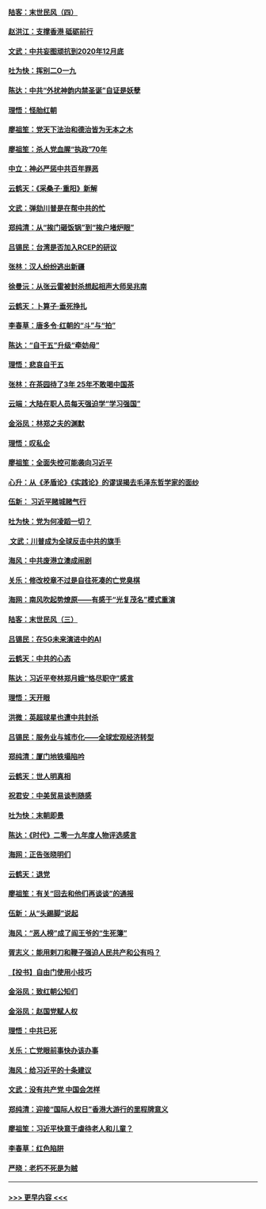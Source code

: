 #### [陆客：末世民风（四）](../pages/nsc993/n11749203.md?t=12281333) 
#### [赵洪江：支撑香港 砥砺前行](../pages/nsc993/n11748482.md?t=12281333) 
#### [文武：中共妄图顽抗到2020年12月底](../pages/nsc993/n11748446.md?t=12281333) 
#### [吐为快：挥别二O一九](../pages/nsc993/n11748411.md?t=12281333) 
#### [陈达：中共“外扰神韵内禁圣诞”自证是妖孽](../pages/nsc993/n11748226.md?t=12281333) 
#### [理悟：怪胎红朝](../pages/nsc993/n11748206.md?t=12281333) 
#### [廖祖笙：党天下法治和德治皆为无本之木](../pages/nsc993/n11748135.md?t=12281333) 
#### [廖祖笙：杀人党血腥“执政”70年](../pages/nsc993/n11745144.md?t=12281333) 
#### [中立：神必严惩中共百年罪恶](../pages/nsc993/n11744970.md?t=12281333) 
#### [云鹤天：《采桑子‧重阳》新解](../pages/nsc993/n11744948.md?t=12281333) 
#### [文武：弹劾川普是在帮中共的忙](../pages/nsc993/n11744758.md?t=12281333) 
#### [郑纯清：从“挨门砸饭锅”到“挨户堵炉眼”](../pages/nsc993/n11744745.md?t=12281333) 
#### [吕锡民：台湾是否加入RCEP的研议](../pages/nsc993/n11744701.md?t=12281333) 
#### [张林：汉人纷纷逃出新疆](../pages/nsc993/n11743530.md?t=12281333) 
#### [徐曼沅：从张云雷被封杀想起相声大师吴兆南](../pages/nsc993/n11741816.md?t=12281333) 
#### [云鹤天：卜算子‧垂死挣扎](../pages/nsc993/n11739956.md?t=12281333) 
#### [李春草：唐多令‧红朝的“斗”与“拍”](../pages/nsc993/n11739830.md?t=12281333) 
#### [陈达：“自干五”升级“牵妨母”](../pages/nsc993/n11739724.md?t=12281333) 
#### [理悟：悲哀自干五](../pages/nsc993/n11739547.md?t=12281333) 
#### [张林：在茶园待了3年 25年不敢喝中国茶](../pages/nsc993/n11739240.md?t=12281333) 
#### [云端：大陆在职人员每天强迫学“学习强国”](../pages/nsc993/n11738735.md?t=12281333) 
#### [金浴凤：林郑之夫的渊默](../pages/nsc993/n11737735.md?t=12281333) 
#### [理悟：叹私企](../pages/nsc993/n11737715.md?t=12281333) 
#### [廖祖笙：全面失控可能袭向习近平](../pages/nsc993/n11737704.md?t=12281333) 
#### [心升：从《矛盾论》《实践论》的谬误揭去毛泽东哲学家的面纱](../pages/nsc993/n11736962.md?t=12281333) 
#### [伍新： 习近平赌城赌气行](../pages/nsc993/n11736929.md?t=12281333) 
#### [吐为快：党为何凌蹈一切？](../pages/nsc993/n11736915.md?t=12281333) 
#### [ 文武：川普成为全球反击中共的旗手](../pages/nsc993/n11736882.md?t=12281333) 
#### [海风：中共废港立澳成闹剧](../pages/nsc993/n11735857.md?t=12281333) 
#### [关乐：修改校章不过是自往死凑的亡党臭棋](../pages/nsc993/n11735097.md?t=12281333) 
#### [海网：南风吹起势燎原——有感于“光复茂名”模式重演](../pages/nsc993/n11732308.md?t=12281333) 
#### [陆客：末世民风（三）](../pages/nsc993/n11732211.md?t=12281333) 
#### [吕锡民：在5G未来演进中的AI](../pages/nsc993/n11730010.md?t=12281333) 
#### [云鹤天：中共的心态](../pages/nsc993/n11729906.md?t=12281333) 
#### [陈达：习近平夸林郑月娥“恪尽职守”感言](../pages/nsc993/n11729881.md?t=12281333) 
#### [理悟：天开眼](../pages/nsc993/n11729699.md?t=12281333) 
#### [洪微：英超球星也遭中共封杀](../pages/nsc993/n11727243.md?t=12281333) 
#### [吕锡民：服务业与城市化——全球宏观经济转型](../pages/nsc993/n11725845.md?t=12281333) 
#### [郑纯清：厦门地铁塌陷吟](../pages/nsc993/n11725813.md?t=12281333) 
#### [云鹤天：世人明真相](../pages/nsc993/n11725621.md?t=12281333) 
#### [祝君安：中美贸易谈判随感](../pages/nsc993/n11725609.md?t=12281333) 
#### [吐为快：末朝即景](../pages/nsc993/n11723365.md?t=12281333) 
#### [陈达：《时代》二零一九年度人物评选感言](../pages/nsc993/n11723337.md?t=12281333) 
#### [海网：正告张晓明们](../pages/nsc993/n11723228.md?t=12281333) 
#### [云鹤天：退党](../pages/nsc993/n11723056.md?t=12281333) 
#### [廖祖笙：有关“回去和他们再谈谈”的通报](../pages/nsc993/n11722442.md?t=12281333) 
#### [伍新：从“头踢脚”说起](../pages/nsc993/n11722429.md?t=12281333) 
#### [海风：“恶人榜”成了阎王爷的“生死簿”](../pages/nsc993/n11722272.md?t=12281333) 
#### [胥志义：能用剌刀和鞭子强迫人民共产和公有吗？](../pages/nsc993/n11720569.md?t=12281333) 
#### [【投书】自由门使用小技巧](../pages/nsc993/n11720180.md?t=12281333) 
#### [金浴凤：致红朝公知们](../pages/nsc993/n11720563.md?t=12281333) 
#### [金浴凤：赵国党赋人权](../pages/nsc993/n11720533.md?t=12281333) 
#### [理悟：中共已死](../pages/nsc993/n11720233.md?t=12281333) 
#### [关乐：亡党眼前事快办该办事](../pages/nsc993/n11719160.md?t=12281333) 
#### [海风：给习近平的十条建议](../pages/nsc993/n11717616.md?t=12281333) 
#### [文武：没有共产党 中国会怎样](../pages/nsc993/n11717584.md?t=12281333) 
#### [郑纯清：迎接“国际人权日”香港大游行的里程牌意义](../pages/nsc993/n11717417.md?t=12281333) 
#### [廖祖笙：习近平快意于虐待老人和儿童？](../pages/nsc993/n11715313.md?t=12281333) 
#### [李春草：红色陷阱](../pages/nsc993/n11715029.md?t=12281333) 
#### [严晓：老朽不死是为贼](../pages/nsc993/n11712910.md?t=12281333) 

----
#### [ >>> 更早内容 <<< ](../indexes/nsc993-earlier.md)
